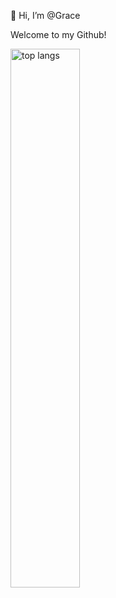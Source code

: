 👋 Hi, I’m @Grace

Welcome to my Github! 





<img alt="top langs" align="left" width="47%" src="https://github-readme-stats.vercel.app/api/top-langs/?username=GraceNkazi&layout=compact"/>
